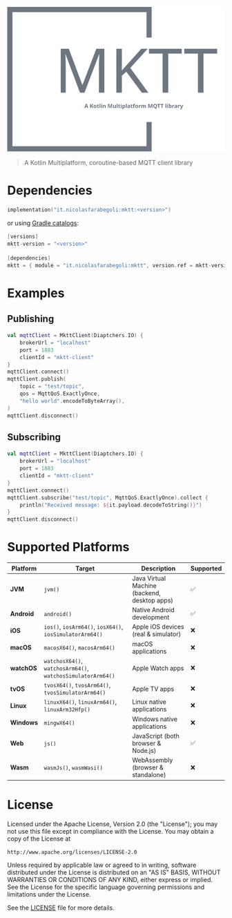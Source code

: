 <p align="center">
    <img alt="MKTT logo" src="mktt-logo.svg">
</p>

> A Kotlin Multiplatform, coroutine-based MQTT client library

# Dependencies

```kotlin
implementation("it.nicolasfarabegoli:mktt:<version>")
```

or using [Gradle catalogs](https://docs.gradle.org/current/userguide/version_catalogs.html):

```kotlin
[versions]
mktt-version = "<version>"

[dependencies]
mktt = { module = "it.nicolasfarabegoli:mktt", version.ref = mktt-version }
```

# Examples

## Publishing

```kotlin
val mqttClient = MkttClient(Diaptchers.IO) {
    brokerUrl = "localhost"
    port = 1883
    clientId = "mktt-client"
}
mqttClient.connect()
mqttClient.publish(
    topic = "test/topic",
    qos = MqttQoS.ExactlyOnce,
    "hello world".encodeToByteArray(),
)
mqttClient.disconnect()
```

## Subscribing

```kotlin
val mqttClient = MkttClient(Diaptchers.IO) {
    brokerUrl = "localhost"
    port = 1883
    clientId = "mktt-client"
}
mqttClient.connect()
mqttClient.subscribe("test/topic", MqttQoS.ExactlyOnce).collect {
    println("Received message: ${it.payload.decodeToString()}")
}
mqttClient.disconnect()
```

# Supported Platforms

| Platform    | Target                                                      | Description                                  | Supported          |
|-------------|-------------------------------------------------------------|----------------------------------------------|--------------------|
| **JVM**     | `jvm()`                                                     | Java Virtual Machine (backend, desktop apps) | :white_check_mark: |
| **Android** | `android()`                                                 | Native Android development                   | :white_check_mark: |
| **iOS**     | `ios()`, `iosArm64()`, `iosX64()`, `iosSimulatorArm64()`    | Apple iOS devices (real & simulator)         | :x:                |
| **macOS**   | `macosX64()`, `macosArm64()`                                | macOS applications                           | :x:                |
| **watchOS** | `watchosX64()`, `watchosArm64()`, `watchosSimulatorArm64()` | Apple Watch apps                             | :x:                |
| **tvOS**    | `tvosX64()`, `tvosArm64()`, `tvosSimulatorArm64()`          | Apple TV apps                                | :x:                |
| **Linux**   | `linuxX64()`, `linuxArm64()`, `linuxArm32Hfp()`             | Linux native applications                    | :x:                |
| **Windows** | `mingwX64()`                                                | Windows native applications                  | :x:                |
| **Web**     | `js()`                                                      | JavaScript (both browser & Node.js)          | :white_check_mark: |
| **Wasm**    | `wasmJs()`, `wasmWasi()`                                    | WebAssembly (browser & standalone)           | :x:                |

# License

Licensed under the Apache License, Version 2.0 (the "License");
you may not use this file except in compliance with the License.
You may obtain a copy of the License at

    http://www.apache.org/licenses/LICENSE-2.0

Unless required by applicable law or agreed to in writing, software
distributed under the License is distributed on an "AS IS" BASIS,
WITHOUT WARRANTIES OR CONDITIONS OF ANY KIND, either express or implied.
See the License for the specific language governing permissions and
limitations under the License.

See the [LICENSE](LICENSE) file for more details.
